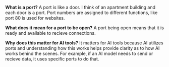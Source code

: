 **What is a port?**
A port is like a door. I think of an apartment building and each door is a port. Port numbers are assigned to different functions, like port 80 is used for websites.

**What does it mean for a port to be open?**
A port being open means that it is ready and available to recieve connections.

**Why does this matter for AI tools?**
It matters for AI tools because AI utilizes ports and understanding how this works helps provide clarity as to how AI works behind the scenes. For example, if an AI model needs to send or recieve data, it uses specific ports to do that.
